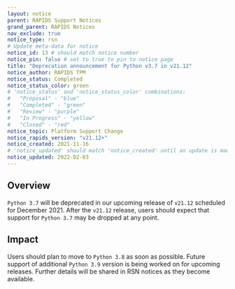 ```yaml
---
layout: notice
parent: RAPIDS Support Notices
grand_parent: RAPIDS Notices
nav_exclude: true
notice_type: rsn
# Update meta-data for notice
notice_id: 13 # should match notice number
notice_pin: false # set to true to pin to notice page
title: "Deprecation announcement for Python v3.7 in v21.12"
notice_author: RAPIDS TPM
notice_status: Completed
notice_status_color: green
# 'notice_status' and 'notice_status_color' combinations:
#   "Proposal" - "blue"
#   "Completed" - "green"
#   "Review" - "purple"
#   "In Progress" - "yellow"
#   "Closed" - "red"
notice_topic: Platform Support Change
notice_rapids_version: "v21.12+"
notice_created: 2021-11-16
# 'notice_updated' should match 'notice_created' until an update is made
notice_updated: 2022-02-03
---
```


## Overview

`Python 3.7` will be deprecated in our upcoming release of `v21.12`
scheduled for December 2021. After the `v21.12` release, users should expect 
that support for `Python 3.7` may be dropped at any point.

## Impact

Users should plan to move to `Python 3.8` as soon as possible. Future
support of additional `Python 3.9` version is being worked on for upcoming
releases. Further details will be shared in RSN notices as they become
available.

